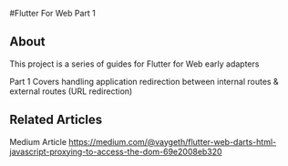 #Flutter For Web Part 1

## About

This project is a series of guides for Flutter for Web early adapters

Part 1 Covers handling application redirection between internal routes & external routes (URL redirection)


## Related Articles

Medium Article
https://medium.com/@vaygeth/flutter-web-darts-html-javascript-proxying-to-access-the-dom-69e2008eb320
